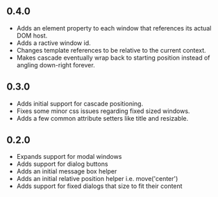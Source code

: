 ## 0.4.0

* Adds an element property to each window that references its actual DOM host.
* Adds a ractive window id.
* Changes template references to be relative to the current context.
* Makes cascade eventually wrap back to starting position instead of angling down-right forever.

## 0.3.0

* Adds initial support for cascade positioning.
* Fixes some minor css issues regarding fixed sized windows.
* Adds a few common attribute setters like title and resizable.

## 0.2.0

* Expands support for modal windows
* Adds support for dialog buttons
* Adds an initial message box helper
* Adds an initial relative position helper i.e. move('center')
* Adds support for fixed dialogs that size to fit their content
